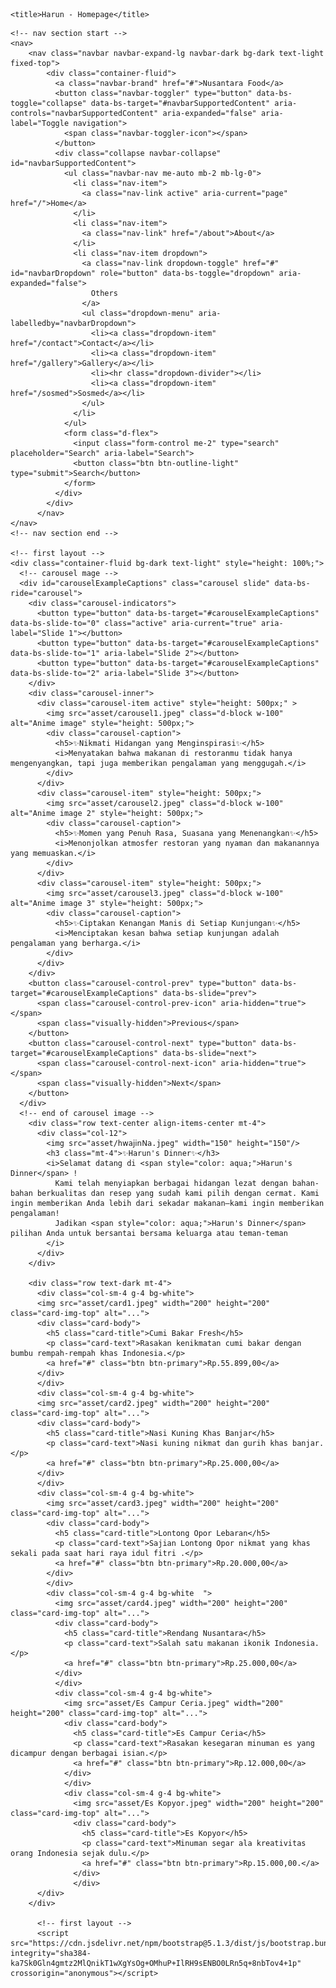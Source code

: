 <!DOCTYPE html>
<html lang="en">
<head>
    <meta charset="UTF-8">
    <meta name="viewport" content="width=device-width, initial-scale=1.0">
    <link href="https://cdn.jsdelivr.net/npm/bootstrap@5.1.3/dist/css/bootstrap.min.css" rel="stylesheet" integrity="sha384-1BmE4kWBq78iYhFldvKuhfTAU6auU8tT94WrHftjDbrCEXSU1oBoqyl2QvZ6jIW3" crossorigin="anonymous">

    <title>Harun - Homepage</title>
</head>
<body>
    
    <!-- nav section start -->
    <nav>
        <nav class="navbar navbar-expand-lg navbar-dark bg-dark text-light fixed-top">
            <div class="container-fluid">
              <a class="navbar-brand" href="#">Nusantara Food</a>
              <button class="navbar-toggler" type="button" data-bs-toggle="collapse" data-bs-target="#navbarSupportedContent" aria-controls="navbarSupportedContent" aria-expanded="false" aria-label="Toggle navigation">
                <span class="navbar-toggler-icon"></span>
              </button>
              <div class="collapse navbar-collapse" id="navbarSupportedContent">
                <ul class="navbar-nav me-auto mb-2 mb-lg-0">
                  <li class="nav-item">
                    <a class="nav-link active" aria-current="page" href="/">Home</a>
                  </li>
                  <li class="nav-item">
                    <a class="nav-link" href="/about">About</a>
                  </li>
                  <li class="nav-item dropdown">
                    <a class="nav-link dropdown-toggle" href="#" id="navbarDropdown" role="button" data-bs-toggle="dropdown" aria-expanded="false">
                      Others
                    </a>
                    <ul class="dropdown-menu" aria-labelledby="navbarDropdown">
                      <li><a class="dropdown-item" href="/contact">Contact</a></li>
                      <li><a class="dropdown-item" href="/gallery">Gallery</a></li>
                      <li><hr class="dropdown-divider"></li>
                      <li><a class="dropdown-item" href="/sosmed">Sosmed</a></li>
                    </ul>
                  </li>
                </ul>
                <form class="d-flex">
                  <input class="form-control me-2" type="search" placeholder="Search" aria-label="Search">
                  <button class="btn btn-outline-light" type="submit">Search</button>
                </form>
              </div>
            </div>
          </nav>
    </nav>
    <!-- nav section end -->

    <!-- first layout -->
    <div class="container-fluid bg-dark text-light" style="height: 100%;">
      <!-- carousel mage -->
      <div id="carouselExampleCaptions" class="carousel slide" data-bs-ride="carousel">
        <div class="carousel-indicators">
          <button type="button" data-bs-target="#carouselExampleCaptions" data-bs-slide-to="0" class="active" aria-current="true" aria-label="Slide 1"></button>
          <button type="button" data-bs-target="#carouselExampleCaptions" data-bs-slide-to="1" aria-label="Slide 2"></button>
          <button type="button" data-bs-target="#carouselExampleCaptions" data-bs-slide-to="2" aria-label="Slide 3"></button>
        </div>
        <div class="carousel-inner">
          <div class="carousel-item active" style="height: 500px;" >
            <img src="asset/carousel1.jpeg" class="d-block w-100" alt="Anime image" style="height: 500px;">
            <div class="carousel-caption">
              <h5>✨Nikmati Hidangan yang Menginspirasi✨</h5>
              <i>Menyatakan bahwa makanan di restoranmu tidak hanya mengenyangkan, tapi juga memberikan pengalaman yang menggugah.</i>
            </div>
          </div>
          <div class="carousel-item" style="height: 500px;">
            <img src="asset/carousel2.jpeg" class="d-block w-100" alt="Anime image 2" style="height: 500px;">
            <div class="carousel-caption">
              <h5>✨Momen yang Penuh Rasa, Suasana yang Menenangkan✨</h5>
              <i>Menonjolkan atmosfer restoran yang nyaman dan makanannya yang memuaskan.</i>
            </div>
          </div>
          <div class="carousel-item" style="height: 500px;">
            <img src="asset/carousel3.jpeg" class="d-block w-100" alt="Anime image 3" style="height: 500px;">
            <div class="carousel-caption">
              <h5>✨Ciptakan Kenangan Manis di Setiap Kunjungan✨</h5>
              <i>Menciptakan kesan bahwa setiap kunjungan adalah pengalaman yang berharga.</i>
            </div>
          </div>
        </div>
        <button class="carousel-control-prev" type="button" data-bs-target="#carouselExampleCaptions" data-bs-slide="prev">
          <span class="carousel-control-prev-icon" aria-hidden="true"></span>
          <span class="visually-hidden">Previous</span>
        </button>
        <button class="carousel-control-next" type="button" data-bs-target="#carouselExampleCaptions" data-bs-slide="next">
          <span class="carousel-control-next-icon" aria-hidden="true"></span>
          <span class="visually-hidden">Next</span>
        </button>
      </div>
      <!-- end of carousel image -->
        <div class="row text-center align-items-center mt-4">
          <div class="col-12">
            <img src="asset/h𝗐𝖺𝗃𝗂𝗇𝖭𝖺.jpeg" width="150" height="150"/>
            <h3 class="mt-4">✨Harun's Dinner✨</h3>
            <i>Selamat datang di <span style="color: aqua;">Harun's Dinner</span> !
              Kami telah menyiapkan berbagai hidangan lezat dengan bahan-bahan berkualitas dan resep yang sudah kami pilih dengan cermat. Kami ingin memberikan Anda lebih dari sekadar makanan—kami ingin memberikan pengalaman!  
              Jadikan <span style="color: aqua;">Harun's Dinner</span> pilihan Anda untuk bersantai bersama keluarga atau teman-teman  
            </i>
          </div>
        </div>

        <div class="row text-dark mt-4">
          <div class="col-sm-4 g-4 bg-white">
          <img src="asset/card1.jpeg" width="200" height="200" class="card-img-top" alt="...">
          <div class="card-body">
            <h5 class="card-title">Cumi Bakar Fresh</h5>
            <p class="card-text">Rasakan kenikmatan cumi bakar dengan bumbu rempah-rempah khas Indonesia.</p>
            <a href="#" class="btn btn-primary">Rp.55.899,00</a>
          </div>
          </div>
          <div class="col-sm-4 g-4 bg-white">
          <img src="asset/card2.jpeg" width="200" height="200" class="card-img-top" alt="...">
          <div class="card-body">
            <h5 class="card-title">Nasi Kuning Khas Banjar</h5>
            <p class="card-text">Nasi kuning nikmat dan gurih khas banjar.</p>
            <a href="#" class="btn btn-primary">Rp.25.000,00</a>
          </div>
          </div>
          <div class="col-sm-4 g-4 bg-white">
            <img src="asset/card3.jpeg" width="200" height="200" class="card-img-top" alt="...">
            <div class="card-body">
              <h5 class="card-title">Lontong Opor Lebaran</h5>
              <p class="card-text">Sajian Lontong Opor nikmat yang khas sekali pada saat hari raya idul fitri .</p>
              <a href="#" class="btn btn-primary">Rp.20.000,00</a>
            </div>
            </div>
            <div class="col-sm-4 g-4 bg-white  ">
              <img src="asset/card4.jpeg" width="200" height="200" class="card-img-top" alt="...">
              <div class="card-body">
                <h5 class="card-title">Rendang Nusantara</h5>
                <p class="card-text">Salah satu makanan ikonik Indonesia.</p>
                <a href="#" class="btn btn-primary">Rp.25.000,00</a>
              </div>
              </div>
              <div class="col-sm-4 g-4 bg-white">
                <img src="asset/Es Campur Ceria.jpeg" width="200" height="200" class="card-img-top" alt="...">
                <div class="card-body">
                  <h5 class="card-title">Es Campur Ceria</h5>
                  <p class="card-text">Rasakan kesegaran minuman es yang dicampur dengan berbagai isian.</p>
                  <a href="#" class="btn btn-primary">Rp.12.000,00</a>
                </div>
                </div>
                <div class="col-sm-4 g-4 bg-white">
                  <img src="asset/Es Kopyor.jpeg" width="200" height="200" class="card-img-top" alt="...">
                  <div class="card-body">
                    <h5 class="card-title">Es Kopyor</h5>
                    <p class="card-text">Minuman segar ala kreativitas orang Indonesia sejak dulu.</p>
                    <a href="#" class="btn btn-primary">Rp.15.000,00.</a>
                  </div>
                  </div>
          </div>
        </div>

          <!-- first layout -->
          <script src="https://cdn.jsdelivr.net/npm/bootstrap@5.1.3/dist/js/bootstrap.bundle.min.js" integrity="sha384-ka7Sk0Gln4gmtz2MlQnikT1wXgYsOg+OMhuP+IlRH9sENBO0LRn5q+8nbTov4+1p" crossorigin="anonymous"></script>
</body>
</html>

